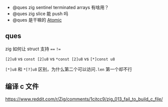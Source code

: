 - @ques zig sentinel terminated arrays 有啥用？
- @ques zig slice 能 push 吗
- @ques 是干嘛的 [Atomic](https://www.youtube.com/watch?v=grMBeLJw7DM&list=PLtB7CL7EG7pCw7Xy1SQC53Gl8pI7aDg9t&index=44)

## ques

zig 如何让 struct 支持 `==` `!=`

`[2]u8` vs `const [2]u8` vs `*const [2]u8` vs `[*]const u8`

`[*]u8` 和 `*[?]u8` 区别，为什么第二个可以访问`.len` 第一个却不行

## 编译 c 文件

https://www.reddit.com/r/Zig/comments/1cjtcc9/zig_013_fail_to_build_c_file/
